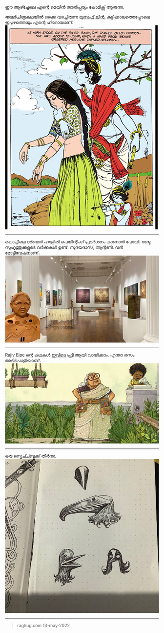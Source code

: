 ഈ ആഴ്ച്ചേലെ എന്റെ മെയിൻ താൽപ്പര്യം കോമിക്സ് ആരുന്നു. 

അമർചിത്രകഥയിൽ ഒക്കെ വരച്ചിരുന്ന [യുസഫ് ലിൻ](https://en.m.wikipedia.org/wiki/Yusuf_Lien), കുട്ടിക്കാലത്തെപ്പോലെ ഇപ്പഴത്തെയും  എന്റെ ഹീറോയാണ്.
![Yusuf lien](EA3A08BE-AEBC-4A82-8E6C-E7FFCCF0D3BA.png)
 
---


കൊച്ചീലെ ദർബാർ ഹാളിൽ പെയിന്റിംഗ് പ്രദർശനം കാണാൻ പോയി. രണ്ടു സുഹൃത്തുക്കളുടെ വർക്കുകൾ ഉണ്ട്. സുദയദാസ്, ആന്റണി. വൻ മോട്ടിവേഷനാണ്.
![gallery](B862F237-E875-4CE3-AB36-6FBDF2F6A2F0.jpeg)

---

Rajiv Eipe ന്റെ കഥകൾ [ഇവിടെ](https://storyweaver.org.in/users/309-rajiv-eipe) ഫ്രീ ആയി വായിക്കാം. എന്താ രസം. അടിപൊളിയാണ്.
![rajiv](169E0C92-6EC5-491F-AA7F-F72384D859DB.jpeg)

---

ഒരു സ്കെച്ച്ബുക്ക് തീർന്നു.
![last page](21A57F2D-1C55-4F7C-B497-7F3269F5693A.jpeg)

---

> raghug.com
13-may-2022
